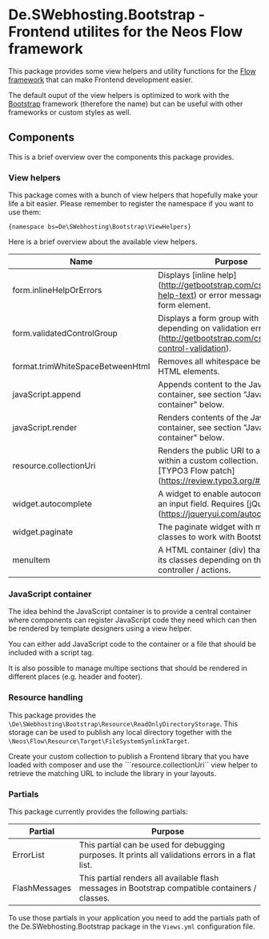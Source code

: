 
# De.SWebhosting.Bootstrap - Frontend utilites for the Neos Flow framework

This package provides some view helpers and utility functions
for the [Flow framework](https://flow.neos.io) that can make Frontend development easier.

The default ouput of the view helpers is optimized to work
with the [Bootstrap](http://getbootstrap.com) framework
(therefore the name) but can be useful with other frameworks
or custom styles as well.

## Components

This is a brief overview over the components this package provides.

### View helpers

This package comes with a bunch of view helpers that hopefully make
your life a bit easier. Please remember to register the namespace
if you want to use them:

```
{namespace bs=De\SWebhosting\Bootstrap\ViewHelpers}
```

Here is a brief overview about the available view helpers.

Name                             | Purpose
-------------------------------- | -------
form.inlineHelpOrErrors          | Displays [inline help] (http://getbootstrap.com/css/#forms-help-text) or error messages for a form element.
form.validatedControlGroup       | Displays a form group with [classes depending on validation errors] (http://getbootstrap.com/css/#forms-control-validation).
format.trimWhiteSpaceBetweenHtml | Removes all whitespace between HTML elements.
javaScript.append                | Appends content to the JavaScript container, see section "JavaScript container" below.
javaScript.render                | Renders contents of the JavaScript container, see section "JavaScript container" below.
resource.collectionUri           | Renders the public URI to a resource within a custom collection. Requires [TYPO3 Flow patch] (https://review.typo3.org/#/c/37686/)!
widget.autocomplete              | A widget to enable autocompletion for an input field. Requires [jQuery UI] (https://jqueryui.com/autocomplete/)!
widget.paginate                  | The paginate widget with modified classes to work with Bootstrap.
menuItem                         | A HTML container (div) that changes its classes depending on the active controller / actions.

### JavaScript container

The idea behind the JavaScript container is to provide a central container
where components can register JavaScript code they need which can then be
rendered by template designers using a view helper.

You can either add JavaScript code to the container or a file that
should be included with a script tag.

It is also possible to manage multipe sections that should be rendered
in different places (e.g. header and footer).

### Resource handling

This package provides the ```\De\SWebhosting\Bootstrap\Resource\ReadOnlyDirectoryStorage```.
This storage can be used to publish any local directory together with
the ```\Neos\Flow\Resource\Target\FileSystemSymlinkTarget```.

Create your custom collection to publish a Frontend library that you have loaded
with composer and use the ```resource.collectionUri`` view helper to retrieve
the matching URL to include the library in your layouts.


### Partials

This package currently provides the following partials:

Partial       | Purpose
--------------| -------
ErrorList     | This partial can be used for debugging purposes. It prints all validations errors in a flat list.
FlashMessages | This partial renders all available flash messages in Bootstrap compatible containers / classes.

To use those partials in your application you need to add the partials path
of the De.SWebhosting.Bootstrap package in the ```Views.yml``` configuration
file.

